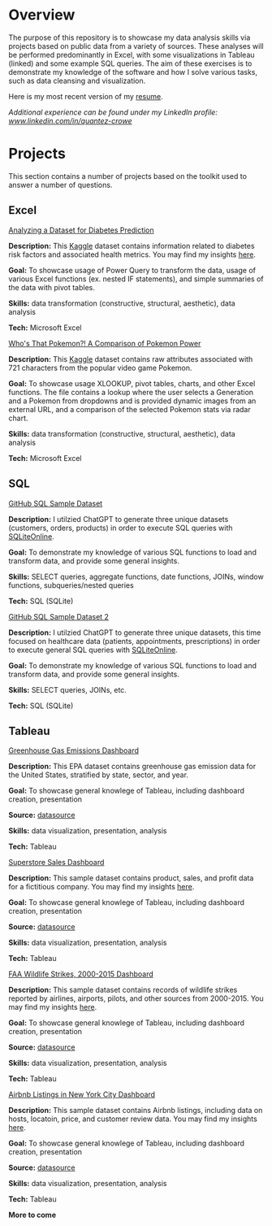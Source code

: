 # Overview
The purpose of this repository is to showcase my data analysis skills via projects based on public data from a variety of sources. These analyses will be performed predominantly in Excel, with some visualizations in Tableau (linked) and some example SQL queries. The aim of these exercises is to demonstrate my knowledge of the software and how I solve various tasks, such as data cleansing and visualization.

Here is my most recent version of my [resume](https://github.com/quantez-crowe/Resume/blob/24213a59df6477b273d267541668da945ecd1119/Quantez%20Crowe%20Resume%202025%20v7.docx).

_Additional experience can be found under my LinkedIn profile: www.linkedin.com/in/quantez-crowe_



# Projects
This section contains a number of projects based on the toolkit used to answer a number of questions.

## Excel

[Analyzing a Dataset for Diabetes Prediction](https://github.com/quantez-crowe/Excel_Documents/blob/bf440b6a3868db30e5f92f203c9eaf8914449443/diabetes_dataset_analysis.xlsx)

**Description:**  This [Kaggle](https://www.kaggle.com/datasets/marshalpatel3558/diabetes-prediction-dataset) dataset contains information related to diabetes risk factors and associated health metrics. You may find my insights [here](https://github.com/quantez-crowe/Insights/blob/e951d921d2e4c73fb66c21db8c03246cc03e3aa4/README%20(Diabetes%20XLS).md).

**Goal:** To showcase usage of Power Query to transform the data, usage of various Excel functions (ex. nested IF statements), and simple summaries of the data with pivot tables.

**Skills:** data transformation (constructive, structural, aesthetic), data analysis

**Tech:** Microsoft Excel


[Who's That Pokemon?! A Comparison of Pokemon Power](https://github.com/quantez-crowe/Excel_Documents/blob/bf440b6a3868db30e5f92f203c9eaf8914449443/Pokemon_analysis_1.xlsx)

**Description:**  This [Kaggle](https://www.kaggle.com/datasets/abcsds/pokemon/data) dataset contains raw attributes associated with 721 characters from the popular video game Pokemon.

**Goal:** To showcase usage XLOOKUP, pivot tables, charts, and other Excel functions. The file contains a lookup where the user selects a Generation and a Pokemon from dropdowns and is provided dynamic images from an external URL, and a comparison of the selected Pokemon stats via radar chart.

**Skills:** data transformation (constructive, structural, aesthetic), data analysis

**Tech:** Microsoft Excel

## SQL

[GitHub SQL Sample Dataset](https://github.com/quantez-crowe/SQL-Code/blob/0b036c9cafe02552ce719de3f29bdb7e50791f4c/GitHubSQLProject20250502.sql)

**Description:**  I utilzied ChatGPT to generate three unique datasets (customers, orders, products) in order to execute SQL queries with [SQLiteOnline](https://sqliteonline.com/).

**Goal:** To demonstrate my knowledge of various SQL functions to load and transform data, and provide some general insights.

**Skills:** SELECT queries, aggregate functions, date functions, JOINs, window functions, subqueries/nested queries

**Tech:** SQL (SQLite)


[GitHub SQL Sample Dataset 2](https://github.com/quantez-crowe/SQL-Code/blob/e1c8e11e27572b7edee01f9d713f7fa9c814a21b/GitHubSQLProject_healthcare_20250503.txt)

**Description:**  I utilzied ChatGPT to generate three unique datasets, this time focused on healthcare data (patients, appointments, prescriptions) in order to execute general SQL queries with [SQLiteOnline](https://sqliteonline.com/).

**Goal:** To demonstrate my knowledge of various SQL functions to load and transform data, and provide some general insights.

**Skills:** SELECT queries, JOINs, etc.

**Tech:** SQL (SQLite)

## Tableau

[Greenhouse Gas Emissions Dashboard](https://public.tableau.com/views/2012-2022GHGState-LevelEmissionsTotals/GHGEmissionsCO2?:language=en-US&:sid=&:redirect=auth&:display_count=n&:origin=viz_share_link)

**Description:**  This EPA dataset contains greenhouse gas emission data for the United States, stratified by state, sector, and year. 

**Goal:** To showcase general knowlege of Tableau, including dashboard creation, presentation

**Source:** [datasource](https://catalog.data.gov/dataset/2012-2022-state-level-greenhouse-gas-emission-totals-by-industry)

**Skills:** data visualization, presentation, analysis

**Tech:** Tableau



[Superstore Sales Dashboard](https://public.tableau.com/views/SuperStoreDataProject_17441375851880/Dashboard1?:language=en-US&:sid=&:redirect=auth&:display_count=n&:origin=viz_share_link)

**Description:**  This sample dataset contains product, sales, and profit data for a fictitious company. You may find my insights [here](https://github.com/quantez-crowe/Insights/blob/e951d921d2e4c73fb66c21db8c03246cc03e3aa4/README%20(SuperStore).md).

**Goal:** To showcase general knowlege of Tableau, including dashboard creation, presentation

**Source:** [datasource](https://public.tableau.com/app/learn/sample-data)

**Skills:** data visualization, presentation, analysis

**Tech:** Tableau



[FAA Wildlife Strikes, 2000-2015 Dashboard](https://public.tableau.com/views/FAAWildlifeStrikes2015_17460449973190/Dashboard1?:language=en-US&:sid=&:redirect=auth&:display_count=n&:origin=viz_share_link)

**Description:**  This sample dataset contains records of wildlife strikes reported by airlines, airports, pilots, and other sources from 2000-2015. You may find my insights [here](https://github.com/quantez-crowe/Insights/blob/7c7657f38365a6ad1d37459956f5a1a80bcf3d99/README%20(FAA%20Dashboard).md).

**Goal:** To showcase general knowlege of Tableau, including dashboard creation, presentation

**Source:** [datasource](https://public.tableau.com/app/learn/sample-data) 

**Skills:** data visualization, presentation, analysis

**Tech:** Tableau



[Airbnb Listings in New York City Dashboard](https://public.tableau.com/views/NYCAirBnBListings_17460359794430/Dashboard1?:language=en-US&:sid=&:redirect=auth&:display_count=n&:origin=viz_share_link)

**Description:**  This sample dataset contains Airbnb listings, including data on hosts, locatoin, price, and customer review data. You may find my insights [here](https://github.com/quantez-crowe/Insights/blob/e951d921d2e4c73fb66c21db8c03246cc03e3aa4/README%20(Airbnb).md).

**Goal:** To showcase general knowlege of Tableau, including dashboard creation, presentation

**Source:** [datasource](https://public.tableau.com/app/learn/sample-data)

**Skills:** data visualization, presentation, analysis

**Tech:** Tableau


**More to come**
